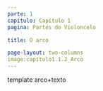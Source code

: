 ```yaml
---
parte: 1
capitulo: Capítulo 1
pagina: Partes do Violoncelo

title: O arco

page-layout: two-columns
image:capítulo1.1.2_Arco
---
```


template arco+texto
